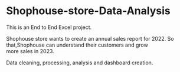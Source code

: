 # Shophouse-store-Data-Analysis
This is an End to End Excel project.

Shophouse store wants to create an annual sales report for 2022. So that,Shophouse can understand their customers and grow more sales in 2023.

Data cleaning, processing, analysis and dashboard creation.
